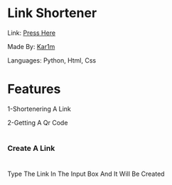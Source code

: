 # Link Shortener
Link: [Press Here](https://github.com/notkar1m/Url-Shortener)

Made By: [Kar1m](http://kar1m.notkar1myt.repl.co/)

Languages: Python, Html, Css
#
# Features

1-Shortenering A Link

2-Getting A Qr Code
#
### Create A Link
#
Type The Link In The Input Box And It Will Be Created
#

